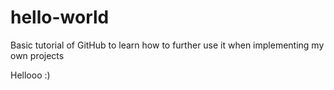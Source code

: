 # hello-world

Basic tutorial of GitHub to learn how to further use it when implementing my own projects

Hellooo :) 
